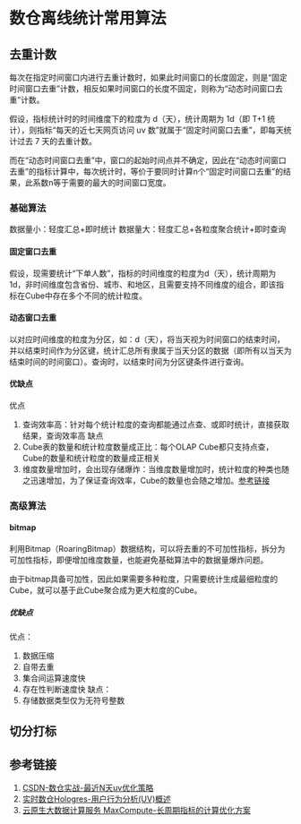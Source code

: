 # 数仓离线统计常用算法


## 去重计数

每次在指定时间窗口内进行去重计数时，如果此时间窗口的长度固定，则是“固定时间窗口去重”计数，相反如果时间窗口的长度不固定，则称为“动态时间窗口去重”计数。

假设，指标统计时的时间维度下的粒度为 d（天），统计周期为 1d（即 T+1 统计），则指标“每天的近七天网页访问 uv 数”就属于“固定时间窗口去重”，即每天统计过去 7 天的去重计数。

而在“动态时间窗口去重”中，窗口的起始时间点并不确定，因此在“动态时间窗口去重”的指标计算中，每次统计时，等价于要同时计算n个“固定时间窗口去重”的结果，此系数n等于需要的最大的时间窗口宽度。


### 基础算法

数据量小：轻度汇总+即时统计
数据量大：轻度汇总+各粒度聚合统计+即时查询

#### 固定窗口去重

假设，现需要统计“下单人数”，指标的时间维度的粒度为d（天），统计周期为1d，非时间维度包含省份、城市、和地区，且需要支持不同维度的组合，即该指标在Cube中存在多个不同的统计粒度。

#### 动态窗口去重

以对应时间维度的粒度为分区，如：d（天），将当天视为时间窗口的结束时间，并以结束时间作为分区键，统计汇总所有隶属于当天分区的数据（即所有以当天为结束时间的时间窗口）。查询时，以结束时间为分区键条件进行查询。


#### 优缺点

优点
1. 查询效率高：针对每个统计粒度的查询都能通过点查、或即时统计，直接获取结果，查询效率高
缺点
1. Cube表的数量和统计粒度数量成正比：每个OLAP Cube都只支持点查，Cube的数量和统计粒度的数量成正相关
2. 维度数量增加时，会出现存储爆炸：当维度数量增加时，统计粒度的种类也随之迅速增加，为了保证查询效率，Cube的数量也会随之增加。[参考链接](https://help.aliyun.com/document_detail/410616.html)


### 高级算法

#### bitmap

利用Bitmap（RoaringBitmap）数据结构，可以将去重的不可加性指标，拆分为可加性指标，即便增加维度数量，也能避免基础算法中的数据量爆炸问题。

由于bitmap具备可加性，因此如果需要多种粒度，只需要统计生成最细粒度的Cube，就可以基于此Cube聚合成为更大粒度的Cube。


##### 优缺点

优点：
1. 数据压缩
2. 自带去重
3. 集合间运算速度快
4. 存在性判断速度快
缺点：
1. 存储数据类型仅为无符号整数


## 切分打标





## 参考链接

1. [CSDN-数仓实战-最近N天uv优化策略](https://blog.csdn.net/qq_36893938/article/details/124134575)
2. [实时数仓Hologres-用户行为分析(UV)概述](https://help.aliyun.com/document_detail/410616.html)
3. [云原生大数据计算服务 MaxCompute-长周期指标的计算优化方案](https://help.aliyun.com/document_detail/58740.html)
